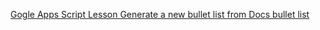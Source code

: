 [Gogle Apps Script Lesson Generate a new bullet list from Docs bullet list](https://youtu.be/ftQNJn2MCGY)